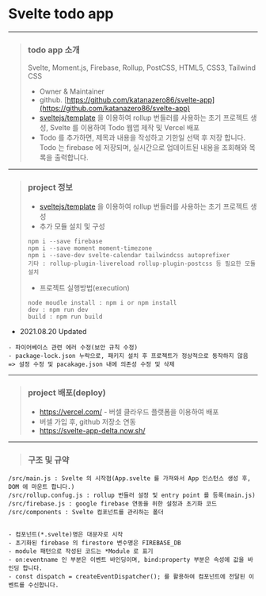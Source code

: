 # Svelte todo app

---

> ### todo app 소개 <br/>
> Svelte, Moment.js, Firebase, Rollup, PostCSS, HTML5, CSS3, Tailwind CSS
> - Owner & Maintainer
> - github. [https://github.com/katanazero86/svelte-app](https://github.com/katanazero86/svelte-app)
> - [sveltejs/template](https://github.com/sveltejs/template) 을 이용하여 rollup 번들러를 사용하는 초기 프로젝트 생성, Svelte 를 이용하여 Todo 웹앱 제작 및 Vercel 배포
> - Todo 를 추가하면, 제목과 내용을 작성하고 기한일 선택 후 저장 합니다. Todo 는 firebase 에 저장되며, 실시간으로 업데이트된 내용을 조회해와 목록을 출력합니다.

---

> ### project 정보 <br/>
> - [sveltejs/template](https://github.com/sveltejs/template) 을 이용하여 rollup 번들러를 사용하는 초기 프로젝트 생성
> - 추가 모듈 설치 및 구성
> ```
> npm i --save firebase
> npm i --save moment moment-timezone
> npm i --save-dev svelte-calendar tailwindcss autoprefixer
> 기타 : rollup-plugin-livereload rollup-plugin-postcss 등 필요한 모듈 설치 
> ```
> - 프로젝트 실행방법(execution)
> ```
> node moudle install : npm i or npm install
> dev : npm run dev
> build : npm run build
> ```

- 2021.08.20 Updated
```
- 파이어베이스 관련 에러 수정(보안 규칙 수정)
- package-lock.json 누락으로, 패키지 설치 후 프로젝트가 정상적으로 동작하지 않음 => 설정 수정 및 pacakage.json 내에 의존성 수정 및 삭제

```

---

> ### project 배포(deploy) <br/>
> - https://vercel.com/ - 버셀 클라우드 플랫폼을 이용하여 배포
> - 버셀 가입 후, github 저장소 연동
> - https://svelte-app-delta.now.sh/

---

> ### 구조 및 규약

```
/src/main.js : Svelte 의 시작점(App.svelte 를 가져와서 App 인스턴스 생성 후, DOM 에 마운트 합니다.)
/src/rollup.confug.js : rollup 번들러 설정 및 entry point 를 등록(main.js)
/src/firebase.js : google firebase 연동을 위한 설정과 초기화 코드
/src/components : Svelte 컴포넌트를 관리하는 폴더


- 컴포넌트(*.svelte)명은 대문자로 시작
- 초기화된 firebase 의 firestore 변수명은 FIREBASE_DB 
- module 패턴으로 작성된 코드는 *Module 로 표기
- on:eventname 인 부분은 이벤트 바인딩이며, bind:property 부분은 속성에 값을 바인딩 합니다.
- const dispatch = createEventDispatcher(); 를 활용하여 컴포넌트에 전달된 이벤트를 수신합니다.

```
